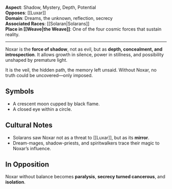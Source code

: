 **Aspect**: Shadow, Mystery, Depth, Potential  
**Opposes**: [[Luxar]]  
**Domain**: Dreams, the unknown, reflection, secrecy  
**Associated Races**: [[Solaran|Solarans]]  
**Place in [[Weave|the Weave]]**: One of the four cosmic forces that sustain reality.

---

Noxar is the **force of shadow**, not as evil, but as **depth, concealment, and introspection**. It allows growth in silence, power in stillness, and possibility unshaped by premature light.

It is the veil, the hidden path, the memory left unsaid. Without Noxar, no truth could be uncovered—only imposed.

## Symbols
- A crescent moon cupped by black flame.
- A closed eye within a circle.

## Cultural Notes
- Solarans saw Noxar not as a threat to [[Luxar]], but as its **mirror**.
- Dream-mages, shadow-priests, and spiritwalkers trace their magic to Noxar’s influence.

## In Opposition
Noxar without balance becomes **paralysis**, **secrecy turned cancerous**, and **isolation**.
